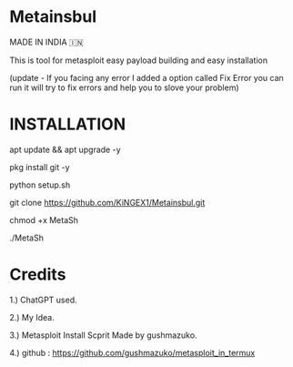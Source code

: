 # Metainsbul

MADE IN INDIA 🇮🇳

This is tool for metasploit easy payload building and easy installation 

(update - If you facing any error I added a option called Fix Error you can run it will try to fix errors and help you to slove your problem)

# INSTALLATION

apt update && apt upgrade -y

pkg install git -y

python setup.sh

git clone https://github.com/KiNGEX1/Metainsbul.git

chmod +x MetaSh

./MetaSh

# Credits

1.) ChatGPT used.

2.) My Idea.

3.) Metasploit Install Scprit Made by gushmazuko.

4.) github : https://github.com/gushmazuko/metasploit_in_termux
